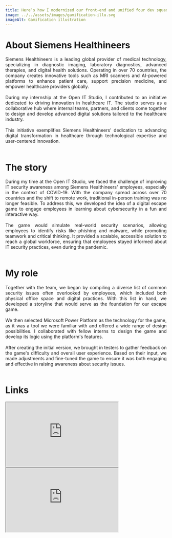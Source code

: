 ```yaml
---
title: Here’s how I modernized our front-end and unified four dev squads with new processes and best practices
image: ../../assets/images/gamification-illu.svg
imageAlt: Gamification illustration
---
```


# About Siemens Healthineers
<div style="text-align: justify"> 
Siemens Healthineers is a leading global provider of medical technology, specializing in diagnostic imaging, laboratory diagnostics, advanced therapies, and digital health solutions. Operating in over 70 countries, the company creates innovative tools such as MRI scanners and AI-powered platforms to enhance patient care, support precision medicine, and empower healthcare providers globally.
<br/>
<br/>
During my internship at the Open IT Studio, I contributed to an initiative dedicated to driving innovation in healthcare IT. The studio serves as a collaborative hub where internal teams, partners, and clients come together to design and develop advanced digital solutions tailored to the healthcare industry.
<br/>
<br/>
This initiative exemplifies Siemens Healthineers' dedication to advancing digital transformation in healthcare through technological expertise and user-centered innovation.
</div>
<br/>

# The story
<div style="text-align: justify"> 
During my time at the Open IT Studio, we faced the challenge of improving IT security awareness among Siemens Healthineers' employees, especially in the context of COVID-19. With the company spread across over 70 countries and the shift to remote work, traditional in-person training was no longer feasible. To address this, we developed the idea of a digital escape game to engage employees in learning about cybersecurity in a fun and interactive way. 
<br/>
<br/>
The game would simulate real-world security scenarios, allowing employees to identify risks like phishing and malware, while promoting teamwork and critical thinking. It provided a scalable, accessible solution to reach a global workforce, ensuring that employees stayed informed about IT security practices, even during the pandemic.
</div>
<br/>

# My role
<div style="text-align: justify"> 
Together with the team, we began by compiling a diverse list of common security issues often overlooked by employees, which included both physical office space and digital practices. With this list in hand, we developed a storyline that would serve as the foundation for our escape game. 
<br/>
<br/>
We then selected Microsoft Power Platform as the technology for the game, as it was a tool we were familiar with and offered a wide range of design possibilities. I collaborated with fellow interns to design the game and develop its logic using the platform's features. 
<br/>
<br/>
After creating the initial version, we brought in testers to gather feedback on the game's difficulty and overall user experience. Based on their input, we made adjustments and fine-tuned the game to ensure it was both engaging and effective in raising awareness about security issues.
</div>
<br/>

# Links
<iframe src="https://www.linkedin.com/embed/feed/update/urn:li:share:6856227432865832961" height="200" width="350" frameborder="1" scrolling="yes" title="Post intégré"></iframe>
<iframe src="https://www.linkedin.com/embed/feed/update/urn:li:share:6891352149112995843" height="200" width="350" frameborder="1" scrolling="yes" title="Post intégré"></iframe>